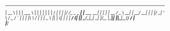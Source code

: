  _____      _    ______               _              _ _ 
|  __ \    | |   | ___ \             | |            | | |
| |  \/ ___| |_  | |_/ /__ _   _  ___| |__   ___  __| | |
| | __ / _ \ __| |  __/ __| | | |/ __| '_ \ / _ \/ _` | |
| |_\ \  __/ |_  | |  \__ \ |_| | (__| | | |  __/ (_| |_|
 \____/\___|\__| \_|  |___/\__, |\___|_| |_|\___|\__,_(_)
                            __/ |                        
                           |___/                         
